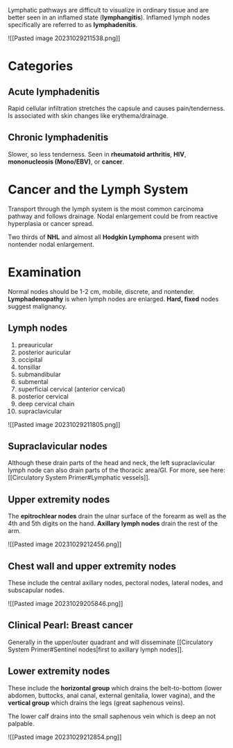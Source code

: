Lymphatic pathways are difficult to visualize in ordinary tissue and are better seen in an inflamed state (**lymphangitis**). Inflamed lymph nodes specifically are referred to as **lymphadenitis**.

![[Pasted image 20231029211538.png]]
# Categories
## Acute lymphadenitis
Rapid cellular infiltration stretches the capsule and causes pain/tenderness. Is associated with skin changes like erythema/drainage.
## Chronic lymphadenitis
Slower, so less tenderness. Seen in **rheumatoid arthritis**, **HIV**, **mononucleosis (Mono/EBV)**, or **cancer**.
# Cancer and the Lymph System
Transport through the lymph system is the most common carcinoma pathway and follows drainage. Nodal enlargement could be from reactive hyperplasia or cancer spread.

Two thirds of **NHL** and almost all **Hodgkin Lymphoma** present with nontender nodal enlargement.
# Examination
Normal nodes should be 1-2 cm, mobile, discrete, and nontender. **Lymphadenopathy** is when lymph nodes are enlarged. **Hard, fixed** nodes suggest malignancy.
## Lymph nodes
1. preauricular  
2. posterior auricular  
3. occipital  
4. tonsillar  
5. submandibular  
6. submental  
7. superficial cervical (anterior cervical)  
8. posterior cervical  
9. deep cervical chain  
10. supraclavicular

![[Pasted image 20231029211805.png]]
## Supraclavicular nodes
Although these drain parts of the head and neck, the left supraclavicular lymph node can also drain parts of the thoracic area/GI. For more, see here: [[Circulatory System Primer#Lymphatic vessels]].
## Upper extremity nodes
The **epitrochlear nodes** drain the ulnar surface of the forearm as well as the 4th and 5th digits on the hand. **Axillary lymph nodes** drain the rest of the arm.

![[Pasted image 20231029212456.png]]
## Chest wall and upper extremity nodes
These include the central axillary nodes, pectoral nodes, lateral nodes, and subscapular nodes.

![[Pasted image 20231029205846.png]]
## Clinical Pearl: Breast cancer
Generally in the upper/outer quadrant and will disseminate [[Circulatory System Primer#Sentinel nodes|first to axillary lymph nodes]].
## Lower extremity nodes
These include the **horizontal group** which drains the belt-to-bottom (lower abdomen, buttocks, anal canal, external genitalia, lower vagina), and the **vertical group** which drains the legs (great saphenous veins).

The lower calf drains into the small saphenous vein which is deep an not palpable.

![[Pasted image 20231029212854.png]]